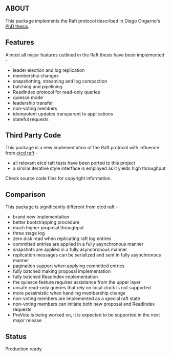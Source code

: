## ABOUT ##
This package implements the Raft protocol described in Diego Ongarno's [PhD thesis](https://ramcloud.stanford.edu/~ongaro/thesis.pdf). 

## Features ##
Almost all major features outlined in the Raft thesis have been implemented - 
* leader election and log replication
* membership changes
* snapshotting, streaming and log compaction
* batching and pipelining
* ReadIndex protocol for read-only queries
* quiesce mode
* leadership transfer
* non-voting members
* idempotent updates transparent to applications
* stateful requests

## Third Party Code ##
This package is a new implementation of the Raft protocol with influence from [etcd raft](https://github.com/coreos/etcd/tree/master/raft) -

* all relevant etcd raft tests have been ported to this project
* a similar iterative style interface is employed as it yields high throughput

Check source code files for copyright information.

## Comparison ##
This package is significantly different from etcd raft - 

* brand new implementation
* better bootstrapping procedure
* much higher proposal throughput
* three stage log
* zero disk read when replicating raft log entries
* committed entries are applied in a fully asynchronous manner
* snapshots are applied in a fully asynchronous manner
* replication messages can be serialized and sent in fully asynchronous manner
* pagination support when applying committed entries
* fully batched making proposal implementation
* fully batched ReadIndex implementation
* the quiesce feature requires assistance from the upper layer
* unsafe read-only queries that rely on local clock is not supported
* more pessimistic when handling membership change
* non-voting members are implemented as a special raft state
* non-voting members can initiate both new proposal and ReadIndex requests
* PreVote is being worked on, it is expected to be supported in the next major release

## Status ##
Production ready
